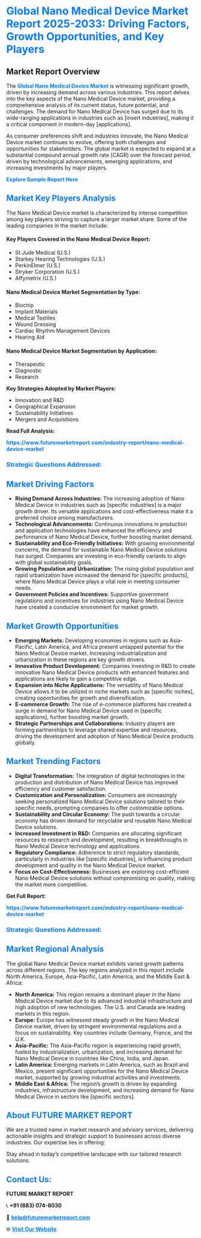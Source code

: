 <h1 style="color: #007BFF;">Global Nano Medical Device Market Report 2025-2033: Driving Factors, Growth Opportunities, and Key Players</h1>

<section id="overview">
<h2>Market Report Overview</h2>
<p>The <a href="https://www.futuremarketreport.com/industry-report/nano-medical-device-market" style="color: #007BFF; text-decoration: none;"><strong>Global Nano Medical Device Market</strong></a> is witnessing significant growth, driven by increasing demand across various industries. This report delves into the key aspects of the Nano Medical Device market, providing a comprehensive analysis of its current status, future potential, and challenges. The demand for Nano Medical Device has surged due to its wide-ranging applications in industries such as [insert industries], making it a critical component in modern-day [applications].</p>
<p>As consumer preferences shift and industries innovate, the Nano Medical Device market continues to evolve, offering both challenges and opportunities for stakeholders. The global market is expected to expand at a substantial compound annual growth rate (CAGR) over the forecast period, driven by technological advancements, emerging applications, and increasing investments by major players.</p>
</section>

<section id="overview">
<p><a href="https://www.futuremarketreport.com/request-sample/reportId=99482" style="color: #007BFF; text-decoration: none;"><strong>Explore Sample Report Here</strong></a></p>
</section>

<section id="key-players">
<h2 style="color: #007BFF;">Market Key Players Analysis</h2>
<p>The Nano Medical Device market is characterized by intense competition among key players striving to capture a larger market share. Some of the leading companies in the market include:</p>
<h4>Key Players Covered in the Nano Medical Device Report:</h4>
<ul><li>St.Jude Medical (U.S.)</li><li>Starkey Hearing Technologies (U.S.)</li><li>PerkinElmer (U.S.)</li><li>Stryker Corporation (U.S.)</li><li>Affymetrix (U.S.)</li></ul>
<h4>Nano Medical Device Market Segmentation by Type:</h4>
<ul><li>Biochip</li><li>Implant Materials</li><li>Medical Textiles</li><li>Wound Dressing</li><li>Cardiac Rhythm Management Devices</li><li>Hearing Aid</li></ul>

<h4>Nano Medical Device Market Segmentation by Application:</h4>
<ul><li>Therapeutic</li><li>Diagnostic</li><li>Research</li></ul>
<p><strong>Key Strategies Adopted by Market Players:</strong></p>
<ul>
<li>Innovation and R&D</li>
<li>Geographical Expansion</li>
<li>Sustainability Initiatives</li>
<li>Mergers and Acquisitions</li>
</ul>
</section>

<section>
<p><strong>Read Full Analysis: </strong></p><a href="https://www.futuremarketreport.com/industry-report/nano-medical-device-market" style="color: #007BFF; text-decoration: none;"><strong>https://www.futuremarketreport.com/industry-report/nano-medical-device-market</strong></a>
<h3 style="color: #007BFF;">Strategic Questions Addressed:</h3>
</section>

<section id="driving-factors">
<h2 style="color: #007BFF;">Market Driving Factors</h2>
<ul>
<li><strong>Rising Demand Across Industries:</strong> The increasing adoption of Nano Medical Device in industries such as [specific industries] is a major growth driver. Its versatile applications and cost-effectiveness make it a preferred choice among manufacturers.</li>
<li><strong>Technological Advancements:</strong> Continuous innovations in production and application technologies have enhanced the efficiency and performance of Nano Medical Device, further boosting market demand.</li>
<li><strong>Sustainability and Eco-Friendly Initiatives:</strong> With growing environmental concerns, the demand for sustainable Nano Medical Device solutions has surged. Companies are investing in eco-friendly variants to align with global sustainability goals.</li>
<li><strong>Growing Population and Urbanization:</strong> The rising global population and rapid urbanization have increased the demand for [specific products], where Nano Medical Device plays a vital role in meeting consumer needs.</li>
<li><strong>Government Policies and Incentives:</strong> Supportive government regulations and incentives for industries using Nano Medical Device have created a conducive environment for market growth.</li>
</ul>
</section>

<section id="growth-opportunities">
<h2 style="color: #007BFF;">Market Growth Opportunities</h2>
<ul>
<li><strong>Emerging Markets:</strong> Developing economies in regions such as Asia-Pacific, Latin America, and Africa present untapped potential for the Nano Medical Device market. Increasing industrialization and urbanization in these regions are key growth drivers.</li>
<li><strong>Innovative Product Development:</strong> Companies investing in R&D to create innovative Nano Medical Device products with enhanced features and applications are likely to gain a competitive edge.</li>
<li><strong>Expansion into Niche Applications:</strong> The versatility of Nano Medical Device allows it to be utilized in niche markets such as [specific niches], creating opportunities for growth and diversification.</li>
<li><strong>E-commerce Growth:</strong> The rise of e-commerce platforms has created a surge in demand for Nano Medical Device used in [specific applications], further boosting market growth.</li>
<li><strong>Strategic Partnerships and Collaborations:</strong> Industry players are forming partnerships to leverage shared expertise and resources, driving the development and adoption of Nano Medical Device products globally.</li>
</ul>
</section>

<section id="trending-factors">
<h2 style="color: #007BFF;">Market Trending Factors</h2>
<ul>
<li><strong>Digital Transformation:</strong> The integration of digital technologies in the production and distribution of Nano Medical Device has improved efficiency and customer satisfaction.</li>
<li><strong>Customization and Personalization:</strong> Consumers are increasingly seeking personalized Nano Medical Device solutions tailored to their specific needs, prompting companies to offer customizable options.</li>
<li><strong>Sustainability and Circular Economy:</strong> The push towards a circular economy has driven demand for recyclable and reusable Nano Medical Device solutions.</li>
<li><strong>Increased Investment in R&D:</strong> Companies are allocating significant resources to research and development, resulting in breakthroughs in Nano Medical Device technology and applications.</li>
<li><strong>Regulatory Compliance:</strong> Adherence to strict regulatory standards, particularly in industries like [specific industries], is influencing product development and quality in the Nano Medical Device market.</li>
<li><strong>Focus on Cost-Effectiveness:</strong> Businesses are exploring cost-efficient Nano Medical Device solutions without compromising on quality, making the market more competitive.</li>
</ul>
</section>

<section>
<p><strong>Get Full Report: </strong></p><a href="https://www.futuremarketreport.com/industry-report/nano-medical-device-market" style="color: #007BFF; text-decoration: none;"><strong>https://www.futuremarketreport.com/industry-report/nano-medical-device-market</strong></a>
<h3 style="color: #007BFF;">Strategic Questions Addressed:</h3>
</section>


<section id="regional-analysis">
<h2 style="color: #007BFF;">Market Regional Analysis</h2>
<p>The global Nano Medical Device market exhibits varied growth patterns across different regions. The key regions analyzed in this report include North America, Europe, Asia-Pacific, Latin America, and the Middle East & Africa:</p>
<ul>
<li><strong>North America:</strong> This region remains a dominant player in the Nano Medical Device market due to its advanced industrial infrastructure and high adoption of new technologies. The U.S. and Canada are leading markets in this region.</li>
<li><strong>Europe:</strong> Europe has witnessed steady growth in the Nano Medical Device market, driven by stringent environmental regulations and a focus on sustainability. Key countries include Germany, France, and the U.K.</li>
<li><strong>Asia-Pacific:</strong> The Asia-Pacific region is experiencing rapid growth, fueled by industrialization, urbanization, and increasing demand for Nano Medical Device in countries like China, India, and Japan.</li>
<li><strong>Latin America:</strong> Emerging markets in Latin America, such as Brazil and Mexico, present significant opportunities for the Nano Medical Device market, supported by growing industrial activities and investments.</li>
<li><strong>Middle East & Africa:</strong> The region’s growth is driven by expanding industries, infrastructure development, and increasing demand for Nano Medical Device in sectors like [specific sectors].</li>
</ul>
</section>

<footer>
<h2 style="color: #007BFF;">About FUTURE MARKET REPORT</h2>
<p>We are a trusted name in market research and advisory services, delivering actionable insights and strategic support to businesses across diverse industries. Our expertise lies in offering:</p>

<p>Stay ahead in today’s competitive landscape with our tailored research solutions.</p>

<h2 style="color: #007BFF;">Contact Us:</h2>
<p><strong>FUTURE MARKET REPORT</strong></p>
<p>📞 <strong>+91 (883) 074-8030</strong></p>
<p>📧 <strong><a href="mailto:help@futuremarketreport.com" style="color: #007BFF;">help@futuremarketreport.com</a></strong></p>
<p>🌐 <strong><a href="https://www.futuremarketreport.com/" style="color: #007BFF;">Visit Our Website</a></strong></p>
</footer>